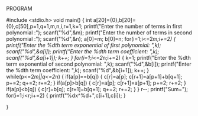 
PROGRAM

#include <stdio.h>
void main()
{
	int a[20]={0},b[20]={0},c[50],p=1,q=1,m,n,i,r=1,k=1;
	printf("Enter the number of terms in first polynomial :");
	scanf("%d",&m);
	printf("Enter the number of terms in second polynomial :");
	scanf("%d",&n);
	a[0]=m;
	b[0]=n;
	for(i=1;i<=2*m;i+=2)
	{    
    	printf("Enter the %dth term exponential of first polynomial: ",k);
    	scanf("%d",&a[i]);
    	printf("Enter the %dth term coefficient: ",k);
    	scanf("%d",&a[i+1]);
    	k++;
	}
	for(i=1;i<=2*n;i+=2)
	{    k=1;
    	printf("Enter the %dth term exponential of second polynomial: ",k);
    	scanf("%d",&b[i]);
    	printf("Enter the %dth term coefficient: ",k);
    	scanf("%d",&b[i+1]);
    	k++;
	}
	while(p<=2*m||q<=2*n)
	{
    	if(a[p]==b[q])
    	{
        	c[r]=a[p];
        	c[r+1]=a[p+1]+b[q+1];
        	p+=2;
        	q+=2;
        	r+=2;
    	}
    	if(a[p]>b[q])
    	{
        	c[r]=a[p];
        	c[r+1]=a[p+1];
        	p+=2;
        	r+=2;
    	}
    	if(a[p]<b[q])
    	{
        	c[r]=b[q];
        	c[r+1]=b[q+1];
        	q+=2;
        	r+=2;
    	}
	}
	r--;
	printf("Sum=");
	for(i=1;i<r;i+=2)
	{
    	printf("%dx^%d+",c[i+1],c[i]);
	}
   
}
